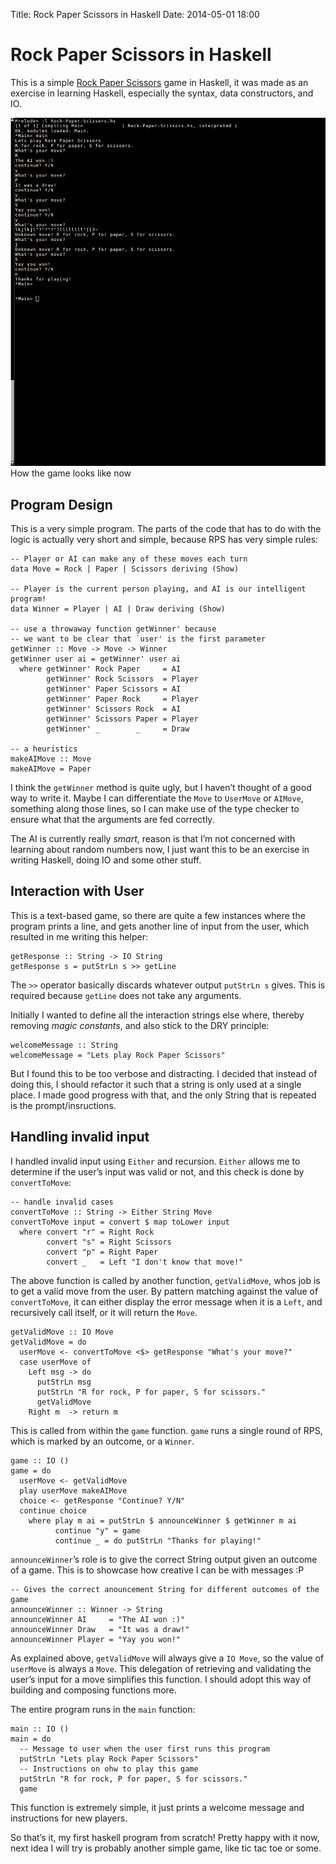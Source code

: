 Title: Rock Paper Scissors in Haskell
Date: 2014-05-01 18:00

Rock Paper Scissors in Haskell
==============================

This is a simple [Rock Paper
Scissors](www.github.com/ngzhian/rcp-haskell) game in Haskell, it was
made as an exercise in learning Haskell, especially the syntax, data
constructors, and IO.

<div class="figure">

![How the game looks like now](../images/rcp-haskell.png)
How the game looks like now

</div>

Program Design
--------------

This is a very simple program. The parts of the code that has to do with
the logic is actually very short and simple, because RPS has very simple
rules:

``` {.sourceCode .haskell}
-- Player or AI can make any of these moves each turn
data Move = Rock | Paper | Scissors deriving (Show)

-- Player is the current person playing, and AI is our intelligent program!
data Winner = Player | AI | Draw deriving (Show)

-- use a throwaway function getWinner' because
-- we want to be clear that `user' is the first parameter
getWinner :: Move -> Move -> Winner
getWinner user ai = getWinner' user ai
  where getWinner' Rock Paper     = AI
        getWinner' Rock Scissors  = Player
        getWinner' Paper Scissors = AI
        getWinner' Paper Rock     = Player
        getWinner' Scissors Rock  = AI
        getWinner' Scissors Paper = Player
        getWinner' _        _     = Draw

-- a heuristics
makeAIMove :: Move
makeAIMove = Paper
```

I think the `getWinner` method is quite ugly, but I haven’t thought of a
good way to write it. Maybe I can differentiate the `Move` to `UserMove`
or `AIMove`, something along those lines, so I can make use of the type
checker to ensure what that the arguments are fed correctly.

The AI is currently really *smart*, reason is that I’m not concerned
with learning about random numbers now, I just want this to be an
exercise in writing Haskell, doing IO and some other stuff.

Interaction with User
---------------------

This is a text-based game, so there are quite a few instances where the
program prints a line, and gets another line of input from the user,
which resulted in me writing this helper:

``` {.sourceCode .haskell}
getResponse :: String -> IO String
getResponse s = putStrLn s >> getLine
```

The `>>` operator basically discards whatever output `putStrLn s` gives.
This is required because `getLine` does not take any arguments.

Initially I wanted to define all the interaction strings else where,
thereby removing *magic constants*, and also stick to the DRY principle:

``` {.sourceCode .haskell}
welcomeMessage :: String
welcomeMessage = "Lets play Rock Paper Scissors"
```

But I found this to be too verbose and distracting. I decided that
instead of doing this, I should refactor it such that a string is only
used at a single place. I made good progress with that, and the only
String that is repeated is the prompt/insructions.

Handling invalid input
----------------------

I handled invalid input using `Either` and recursion. `Either` allows me
to determine if the user’s input was valid or not, and this check is
done by `convertToMove`:

``` {.sourceCode .haskell}
-- handle invalid cases
convertToMove :: String -> Either String Move
convertToMove input = convert $ map toLower input
  where convert "r" = Right Rock
        convert "s" = Right Scissors
        convert "p" = Right Paper
        convert _   = Left "I don't know that move!"
```

The above function is called by another function, `getValidMove`, whos
job is to get a valid move from the user. By pattern matching against
the value of `convertToMove`, it can either display the error message
when it is a `Left`, and recursively call itself, or it will return the
`Move`.

``` {.sourceCode .haskell}
getValidMove :: IO Move
getValidMove = do
  userMove <- convertToMove <$> getResponse "What's your move?"
  case userMove of
    Left msg -> do
      putStrLn msg
      putStrLn "R for rock, P for paper, S for scissors."
      getValidMove
    Right m  -> return m
```

This is called from within the `game` function. `game` runs a single
round of RPS, which is marked by an outcome, or a `Winner`.

``` {.sourceCode .haskell}
game :: IO ()
game = do
  userMove <- getValidMove
  play userMove makeAIMove
  choice <- getResponse "Continue? Y/N"
  continue choice
    where play m ai = putStrLn $ announceWinner $ getWinner m ai
          continue "y" = game
          continue _ = do putStrLn "Thanks for playing!"
```

`announceWinner`’s role is to give the correct String output given an
outcome of a game. This is to showcase how creative I can be with
messages :P

``` {.sourceCode .haskell}
-- Gives the correct anouncement String for different outcomes of the game
announceWinner :: Winner -> String
announceWinner AI     = "The AI won :)"
announceWinner Draw   = "It was a draw!"
announceWinner Player = "Yay you won!"
```

As explained above, `getValidMove` will always give a `IO Move`, so the
value of `userMove` is always a `Move`. This delegation of retrieving
and validating the user’s input for a move simplifies this function. I
should adopt this way of building and composing functions more.

The entire program runs in the `main` function:

``` {.sourceCode .haskell}
main :: IO ()
main = do
  -- Message to user when the user first runs this program
  putStrLn "Lets play Rock Paper Scissors"
  -- Instructions on ohw to play this game
  putStrLn "R for rock, P for paper, S for scissors."
  game
```

This function is extremely simple, it just prints a welcome message and
instructions for new players.

So that’s it, my first haskell program from scratch! Pretty happy with
it now, next idea I will try is probably another simple game, like tic
tac toe or some.
